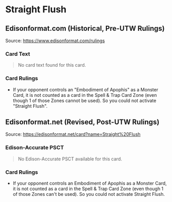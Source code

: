 # Straight Flush

## Edisonformat.com (Historical, Pre-UTW Rulings)

Source: https://www.edisonformat.com/rulings

### Card Text

> No card text found for this card.

### Card Rulings

*   If your opponent controls an "Embodiment of Apophis" as a Monster Card, it is not counted as a card in the Spell & Trap Card Zone (even though 1 of those Zones cannot be used). So you could not activate "Straight Flush".

## Edisonformat.net (Revised, Post-UTW Rulings)

Source: https://edisonformat.net/card?name=Straight%20Flush

### Edison-Accurate PSCT

> No Edison-Accurate PSCT available for this card.

### Card Rulings

*   If your opponent controls an Embodiment of Apophis as a Monster Card, it is not counted as a card in the Spell & Trap Card Zone (even though 1 of those Zones can't be used). So you could not activate Straight Flush.
            